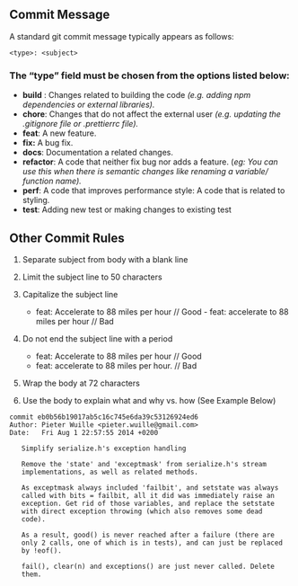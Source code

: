 


## Commit Message
A standard git commit message typically appears as follows:

    <type>: <subject> 
### The “type” field must be chosen from the options listed below:

-   **build**  : Changes related to building the code _(e.g. adding npm dependencies or external libraries)._
-   **chore**: Changes that do not affect the external user _(e.g. updating the .gitignore file or .prettierrc file)._
-   **feat**: A new feature.
-   **fix:**  A bug fix.
-   **docs**: Documentation a related changes.
-   **refactor**: A code that neither fix bug nor adds a feature. (_eg: You can use this when there is semantic changes like renaming a variable/ function name)._
-   **perf**: A code that improves performance style: A code that is related to styling.
-   **test**: Adding new test or making changes to existing test

## Other Commit Rules

 1. Separate subject from body with a blank line
 2.  Limit the subject line to 50 characters
 3. Capitalize the subject line
      -   feat: Accelerate to 88 miles per hour // Good
        -   feat: accelerate to 88 miles per hour // Bad
4. Do not end the subject line with a period

	 -   feat: Accelerate to 88 miles per hour // Good
     -   feat: accelerate to 88 miles per hour. // Bad
5.  Wrap the body at 72 characters
6. Use the body to explain what and why vs. how (See Example Below)
```
commit eb0b56b19017ab5c16c745e6da39c53126924ed6
Author: Pieter Wuille <pieter.wuille@gmail.com>
Date:   Fri Aug 1 22:57:55 2014 +0200

   Simplify serialize.h's exception handling

   Remove the 'state' and 'exceptmask' from serialize.h's stream
   implementations, as well as related methods.

   As exceptmask always included 'failbit', and setstate was always
   called with bits = failbit, all it did was immediately raise an
   exception. Get rid of those variables, and replace the setstate
   with direct exception throwing (which also removes some dead
   code).

   As a result, good() is never reached after a failure (there are
   only 2 calls, one of which is in tests), and can just be replaced
   by !eof().

   fail(), clear(n) and exceptions() are just never called. Delete
   them.
```
